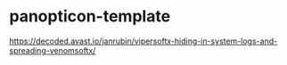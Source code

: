 # panopticon-template

https://decoded.avast.io/janrubin/vipersoftx-hiding-in-system-logs-and-spreading-venomsoftx/
